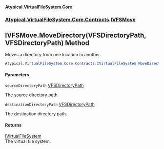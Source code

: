 #### [Atypical.VirtualFileSystem.Core](VirtualFileSystem.md 'VirtualFileSystem')
### [Atypical.VirtualFileSystem.Core.Contracts](VirtualFileSystem.md#Atypical.VirtualFileSystem.Core.Contracts 'Atypical.VirtualFileSystem.Core.Contracts').[IVFSMove](IVFSMove.md 'Atypical.VirtualFileSystem.Core.Contracts.IVFSMove')

## IVFSMove.MoveDirectory(VFSDirectoryPath, VFSDirectoryPath) Method

Moves a directory from one location to another.

```csharp
Atypical.VirtualFileSystem.Core.Contracts.IVirtualFileSystem MoveDirectory(Atypical.VirtualFileSystem.Core.VFSDirectoryPath sourceDirectoryPath, Atypical.VirtualFileSystem.Core.VFSDirectoryPath destinationDirectoryPath);
```
#### Parameters

<a name='Atypical.VirtualFileSystem.Core.Contracts.IVFSMove.MoveDirectory(Atypical.VirtualFileSystem.Core.VFSDirectoryPath,Atypical.VirtualFileSystem.Core.VFSDirectoryPath).sourceDirectoryPath'></a>

`sourceDirectoryPath` [VFSDirectoryPath](VFSDirectoryPath.md 'Atypical.VirtualFileSystem.Core.VFSDirectoryPath')

The source directory path.

<a name='Atypical.VirtualFileSystem.Core.Contracts.IVFSMove.MoveDirectory(Atypical.VirtualFileSystem.Core.VFSDirectoryPath,Atypical.VirtualFileSystem.Core.VFSDirectoryPath).destinationDirectoryPath'></a>

`destinationDirectoryPath` [VFSDirectoryPath](VFSDirectoryPath.md 'Atypical.VirtualFileSystem.Core.VFSDirectoryPath')

The destination directory path.

#### Returns
[IVirtualFileSystem](IVirtualFileSystem.md 'Atypical.VirtualFileSystem.Core.Contracts.IVirtualFileSystem')  
The virtual file system.